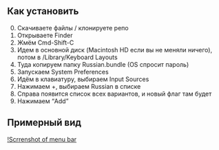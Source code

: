 ## Как установить

0. Скачиваете файлы / клонируете репо
1. Открываете Finder
2. Жмём Cmd-Shift-C
3. Идем в основной диск (Macintosh HD если вы не меняли ничего), потом в /Library/Keyboard Layouts
4. Туда копируем папку Russian.bundle (OS спросит пароль)
5. Запускаем System Preferences
6. Идём в клавиатуру, выбираем Input Sources
7. Нажимаем +, выбираем Russian в списке
8. Справа появится список всех вариантов, и новый флаг там будет
9. Нажимаем “Add”

## Примерный вид

[!Scrrenshot of menu bar](screenshot.png)

